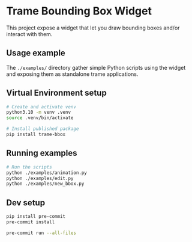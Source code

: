 # Trame Bounding Box Widget

This project expose a widget that let you draw bounding boxes and/or interact with them.

## Usage example

The `./examples/` directory gather simple Python scripts using the widget and exposing them as standalone trame applications.

## Virtual Environment setup

```bash
# Create and activate venv
python3.10 -m venv .venv
source .venv/bin/activate

# Install published package
pip install trame-bbox
```

## Running examples

```bash
# Run the scripts
python ./examples/animation.py
python ./examples/edit.py
python ./examples/new_bbox.py
```

## Dev setup

```bash
pip install pre-commit
pre-commit install

pre-commit run --all-files
```